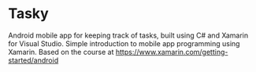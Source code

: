 # Tasky
Android mobile app for keeping track of tasks, built using C# and Xamarin for Visual Studio. Simple introduction to mobile app programming using Xamarin. Based on the course at https://www.xamarin.com/getting-started/android
